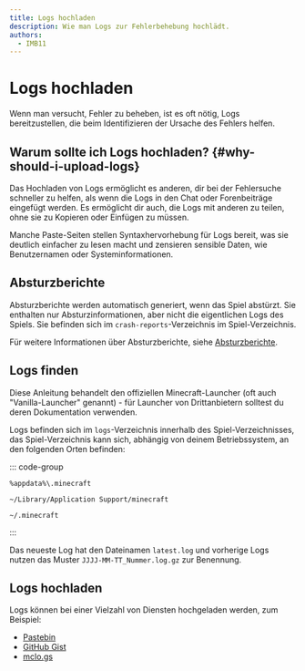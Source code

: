```yaml
---
title: Logs hochladen
description: Wie man Logs zur Fehlerbehebung hochlädt.
authors:
  - IMB11
---
```


# Logs hochladen

Wenn man versucht, Fehler zu beheben, ist es oft nötig, Logs bereitzustellen, die beim Identifizieren der Ursache des Fehlers helfen.

## Warum sollte ich Logs hochladen? {#why-should-i-upload-logs}

Das Hochladen von Logs ermöglicht es anderen, dir bei der Fehlersuche schneller zu helfen, als wenn die Logs in den Chat oder Forenbeiträge eingefügt werden. Es ermöglicht dir auch, die Logs mit anderen zu teilen, ohne sie zu Kopieren oder Einfügen zu müssen.

Manche Paste-Seiten stellen Syntaxhervorhebung für Logs bereit, was sie deutlich einfacher zu lesen macht und zensieren sensible Daten, wie Benutzernamen oder Systeminformationen.

## Absturzberichte

Absturzberichte werden automatisch generiert, wenn das Spiel abstürzt. Sie enthalten nur Absturzinformationen, aber nicht die eigentlichen Logs des Spiels. Sie befinden sich im `crash-reports`-Verzeichnis im Spiel-Verzeichnis.

Für weitere Informationen über Absturzberichte, siehe [Absturzberichte](./crash-reports).

## Logs finden

Diese Anleitung behandelt den offiziellen Minecraft-Launcher (oft auch "Vanilla-Launcher" genannt) - für Launcher von Drittanbietern solltest du deren Dokumentation verwenden.

Logs befinden sich im `logs`-Verzeichnis innerhalb des Spiel-Verzeichnisses, das Spiel-Verzeichnis kann sich, abhängig von deinem Betriebssystem, an den folgenden Orten befinden:

::: code-group

```:no-line-numbers [Windows]
%appdata%\.minecraft
```

```:no-line-numbers [macOS]
~/Library/Application Support/minecraft
```

```:no-line-numbers [Linux]
~/.minecraft
```

:::

Das neueste Log hat den Dateinamen `latest.log` und vorherige Logs nutzen das Muster `JJJJ-MM-TT_Nummer.log.gz` zur Benennung.

## Logs hochladen

Logs können bei einer Vielzahl von Diensten hochgeladen werden, zum Beispiel:

- [Pastebin](https://pastebin.com/)
- [GitHub Gist](https://gist.github.com/)
- [mclo.gs](https://mclo.gs/)
